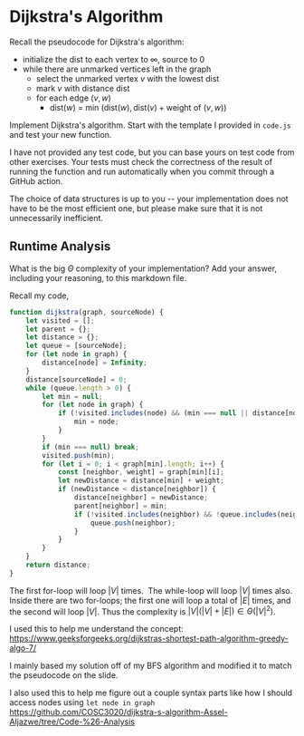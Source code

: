 # Dijkstra's Algorithm

Recall the pseudocode for Dijkstra's algorithm:
- initialize the dist to each vertex to $\infty$, source to 0
- while there are unmarked vertices left in the graph
    - select the unmarked vertex $v$ with the lowest dist
    - mark $v$ with distance dist
    - for each edge $(v,w)$
        - dist($w$) = min $\left(\textrm{dist}(w), \textrm{dist}(v) + \textrm{weight of }(v, w)\right)$

Implement Dijkstra's algorithm. Start with the template I provided in `code.js`
and test your new function.

I have not provided any test code, but you can base yours on test code from
other exercises. Your tests must check the correctness of the result of running
the function and run automatically when you commit through a GitHub action.

The choice of data structures is up to you -- your implementation does not have
to be the most efficient one, but please make sure that it is not unnecessarily
inefficient.

## Runtime Analysis

What is the big $\Theta$ complexity of your implementation? Add your
answer, including your reasoning, to this markdown file.

Recall my code,
```js
function dijkstra(graph, sourceNode) {
    let visited = [];
    let parent = {};
    let distance = {};
    let queue = [sourceNode];
    for (let node in graph) {
        distance[node] = Infinity;
    }
    distance[sourceNode] = 0;
    while (queue.length > 0) {
        let min = null;
        for (let node in graph) {
            if (!visited.includes(node) && (min === null || distance[node] < distance[min])) {
                min = node;
            }
        }
        if (min === null) break;
        visited.push(min);
        for (let i = 0; i < graph[min].length; i++) {
            const [neighbor, weight] = graph[min][i];
            let newDistance = distance[min] + weight;
            if (newDistance < distance[neighbor]) {
                distance[neighbor] = newDistance;
                parent[neighbor] = min;
                if (!visited.includes(neighbor) && !queue.includes(neighbor)) {
                    queue.push(neighbor);
                }
            }
        }
    }
    return distance;
}
```

The first for-loop will loop $|V|$ times. 
The while-loop will loop $|V|$ times also. Inside there are two for-loops; the first one will loop a total of $|E|$ times, and the second will loop $|V|$. Thus the complexity is $|V|(|V| + |E|) \in \Theta(|V|^2)$.

I used this to help me understand the concept:
https://www.geeksforgeeks.org/dijkstras-shortest-path-algorithm-greedy-algo-7/

I mainly based my solution off of my BFS algorithm and modified it to match the pseudocode on the slide. 

I also used this to help me figure out a couple syntax parts like how I should access nodes using  ```let node in graph```
https://github.com/COSC3020/dijkstra-s-algorithm-Assel-Aljazwe/tree/Code-%26-Analysis
